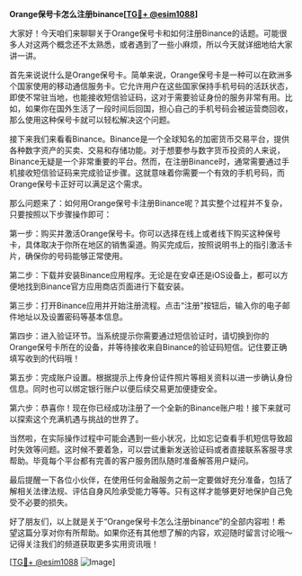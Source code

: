 **Orange保号卡怎么注册binance[[TG💪+ @esim1088](https://t.me/s/esim1088)]**

大家好！今天咱们来聊聊关于Orange保号卡和如何注册Binance的话题。可能很多人对这两个概念还不太熟悉，或者遇到了一些小麻烦，所以今天就详细地给大家讲一讲。

首先来说说什么是Orange保号卡。简单来说，Orange保号卡是一种可以在欧洲多个国家使用的移动通信服务卡。它允许用户在这些国家保持手机号码的活跃状态，即使不常驻当地，也能接收短信验证码，这对于需要验证身份的服务非常有用。比如，如果你在国外生活了一段时间后回国，担心自己的手机号码会被运营商回收，那么使用这种保号卡就可以轻松解决这个问题。

接下来我们来看看Binance。Binance是一个全球知名的加密货币交易平台，提供各种数字资产的买卖、交易和存储功能。对于想要参与数字货币投资的人来说，Binance无疑是一个非常重要的平台。然而，在注册Binance时，通常需要通过手机接收短信验证码来完成验证步骤。这就意味着你需要一个有效的手机号码，而Orange保号卡正好可以满足这个需求。

那么问题来了：如何用Orange保号卡注册Binance呢？其实整个过程并不复杂，只要按照以下步骤操作即可：

第一步：购买并激活Orange保号卡。你可以选择在线上或者线下购买这种保号卡，具体取决于你所在地区的销售渠道。购买完成后，按照说明书上的指引激活卡片，确保你的号码能够正常使用。

第二步：下载并安装Binance应用程序。无论是在安卓还是iOS设备上，都可以方便地找到Binance官方应用商店页面进行下载安装。

第三步：打开Binance应用并开始注册流程。点击“注册”按钮后，输入你的电子邮件地址以及设置密码等基本信息。

第四步：进入验证环节。当系统提示你需要通过短信验证时，请切换到你的Orange保号卡所在的设备，并等待接收来自Binance的验证码短信。记住要正确填写收到的代码哦！

第五步：完成账户设置。根据提示上传身份证件照片等相关资料以进一步确认身份信息。同时也可以绑定银行账户以便后续交易更加便捷安全。

第六步：恭喜你！现在你已经成功注册了一个全新的Binance账户啦！接下来就可以探索这个充满机遇与挑战的世界了。

当然啦，在实际操作过程中可能会遇到一些小状况，比如忘记查看手机短信导致超时失效等问题。这时候不要着急，可以尝试重新发送验证码或者直接联系客服寻求帮助。毕竟每个平台都有完善的客户服务团队随时准备解答用户疑问。

最后提醒一下各位小伙伴，在使用任何金融服务之前一定要做好充分准备，包括了解相关法律法规、评估自身风险承受能力等等。只有这样才能够更好地保护自己免受不必要的损失。

好了朋友们，以上就是关于“Orange保号卡怎么注册binance”的全部内容啦！希望这篇分享对你有所帮助。如果你还有其他想了解的内容，欢迎随时留言讨论哦～记得关注我们的频道获取更多实用资讯哦！

[[TG💪+ @esim1088](https://t.me/s/esim1088) ![Image](https://i.postimg.cc/4NQfJmqS/Snipaste-2025-05-13-00-14-12.png)]